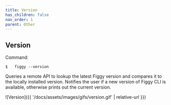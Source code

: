 ```yaml
---
title: Version
has_children: false
nav_order: 1
parent: Other
---
```


## Version

Command: 

    $   figgy --version

Queries a remote API to lookup the latest Figgy version and compares it to the locally installed version. Notifies the
user if a new version of Figgy CLI is available, otherwise prints out the current version.

![Version]({{ '/docs/assets/images/gifs/version.gif' | relative-url }})
<br/>